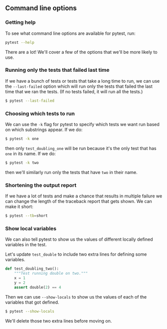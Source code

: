 ## Command line options

### Getting help

To see what command line options are available for pytest, run:

```bash
pytest --help
```

There are a lot! We'll cover a few of the options that we'll be more
likely to use.

### Running only the tests that failed last time

If we have a bunch of tests or tests that take a long time to run, we 
can use the ``--last-failed`` option which will run only the tests that
failed the last time that we ran the tests.  (If no tests failed, it
will run all the tests.)

```bash
$ pytest --last-failed
```

### Choosing which tests to run

We can use the `-k` flag for pytest to specify which tests we want run
based on which substrings appear.  If we do:

```bash
$ pytest -k one
```

then only `test_doubling_one` will be run because it's the only test
that has `one` in its name. If we do:

```bash
$ pytest -k two
```

then we'll similarly run only the tests that have `two` in their name.

### Shortening the output report

If we have a lot of tests and make a chance that results in multiple
failure we can change the length of the traceback report that gets 
shown.  We can make it short:

```bash
$ pytest --tb=short
```

### Show local variables

We can also tell pytest to show us the values of different locally
defined variables in the test.

Let's update `test_double` to include two extra lines for defining some
variables.

```python
def test_doubling_two():
    """Test running double on two."""
    x = 1
    y = 2
    assert double(2) == 4
```

Then we can use `--show-locals` to show us the values of each of the 
variables that got defined.

```bash
$ pytest --show-locals
```

We'll delete those two extra lines before moving on.